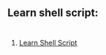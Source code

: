 ## Learn shell script:
#
1. [Learn Shell Script](https://github.com/SumonPaul18/LinuxScripting/blob/main/learn-shell-script.md)
